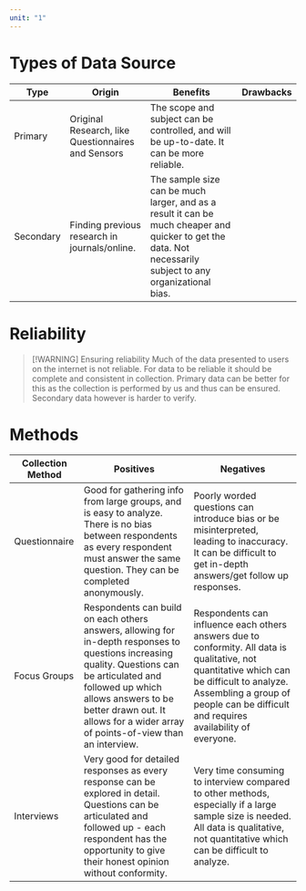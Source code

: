 ```yaml
---
unit: "1"
---
```

# Types of Data Source

| Type      | Origin                                             | Benefits                                                                                                                                                    | Drawbacks |
| --------- | -------------------------------------------------- | ----------------------------------------------------------------------------------------------------------------------------------------------------------- | --------- |
| Primary   | Original Research, like Questionnaires and Sensors | The scope and subject can be controlled, and will be up-to-date. It can be more reliable.                                                                   |           |
| Secondary | Finding previous research in journals/online.      | The sample size can be much larger, and as a result it can be much cheaper and quicker to get the data. Not necessarily subject to any organizational bias. |           |
# Reliability

> [!WARNING] Ensuring reliability
> Much of the data presented to users on the internet is not reliable. For data to be reliable it should be complete and consistent in collection. Primary data can be better for this as the collection is performed by us and thus can be ensured.  Secondary data however is harder to verify.

# Methods

| Collection Method | Positives                                                                                                                                                                                                                                                                 | Negatives                                                                                                                                                                                                                          |
| ----------------- | ------------------------------------------------------------------------------------------------------------------------------------------------------------------------------------------------------------------------------------------------------------------------- | ---------------------------------------------------------------------------------------------------------------------------------------------------------------------------------------------------------------------------------- |
| Questionnaire     | Good for gathering info from large groups, and is easy to analyze. There is no bias between respondents as every respondent must answer the same question. They can be completed anonymously.                                                                             | Poorly worded questions can introduce bias or be misinterpreted, leading to inaccuracy. It can be difficult to get in-depth answers/get follow up responses.                                                                       |
| Focus Groups      | Respondents can build on each others answers, allowing for in-depth responses to questions increasing quality. Questions can be articulated and followed up which allows answers to be better drawn out. It allows for a wider array of points-of-view than an interview. | Respondents can influence each others answers due to conformity. All data is qualitative, not quantitative which can be difficult to analyze. Assembling a group of people can be difficult and requires availability of everyone. |
| Interviews        | Very good for detailed responses as every response can be explored in detail. Questions can be articulated and followed up - each respondent has the opportunity to give their honest opinion without conformity.                                                         | Very time consuming to interview compared to other methods, especially if a large sample size is needed. All data is qualitative, not quantitative which can be difficult to analyze.                                              |

